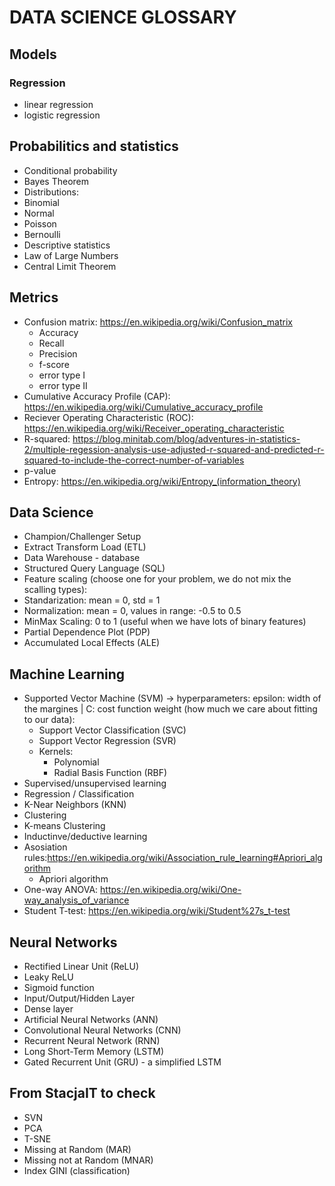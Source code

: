# DATA SCIENCE GLOSSARY

## Models
### Regression
* linear regression
* logistic regression
## Probabilitics and statistics
* Conditional probability
* Bayes Theorem
* Distributions:
 * Binomial
 * Normal
 * Poisson
 * Bernoulli
* Descriptive statistics
* Law of Large Numbers
* Central Limit Theorem
## Metrics
* Confusion matrix: https://en.wikipedia.org/wiki/Confusion_matrix
  * Accuracy
  * Recall
  * Precision
  * f-score
  * error type I
  * error type II
* Cumulative Accuracy Profile (CAP): https://en.wikipedia.org/wiki/Cumulative_accuracy_profile
* Reciever Operating Characteristic (ROC): https://en.wikipedia.org/wiki/Receiver_operating_characteristic
* R-squared: https://blog.minitab.com/blog/adventures-in-statistics-2/multiple-regession-analysis-use-adjusted-r-squared-and-predicted-r-squared-to-include-the-correct-number-of-variables
* p-value
* Entropy: https://en.wikipedia.org/wiki/Entropy_(information_theory)

## Data Science
* Champion/Challenger Setup
* Extract Transform Load (ETL)
* Data Warehouse - database 
* Structured Query Language (SQL)
* Feature scaling (choose one for your problem, we do not mix the scalling types):
 * Standarization: mean = 0, std = 1
 * Normalization: mean = 0, values in range: -0.5 to 0.5
 * MinMax Scaling: 0 to 1 (useful when we have lots of binary features)
* Partial Dependence Plot (PDP)
* Accumulated Local Effects (ALE)

## Machine Learning
* Supported Vector Machine (SVM) -> hyperparameters: epsilon: width of the margines | C: cost function weight (how much we care about fitting to our data):
  * Support Vector Classification (SVC)
  * Support Vector Regression (SVR)
  * Kernels:
    * Polynomial
    * Radial Basis Function (RBF)
* Supervised/unsupervised learning
* Regression / Classification
* K-Near Neighbors (KNN)
* Clustering
* K-means Clustering
* Inductinve/deductive learning
* Asosiation rules:https://en.wikipedia.org/wiki/Association_rule_learning#Apriori_algorithm
  * Apriori algorithm
* One-way ANOVA: https://en.wikipedia.org/wiki/One-way_analysis_of_variance
* Student T-test: https://en.wikipedia.org/wiki/Student%27s_t-test

## Neural Networks
* Rectified Linear Unit (ReLU)
* Leaky ReLU
* Sigmoid function
* Input/Output/Hidden Layer
* Dense layer
* Artificial Neural Networks (ANN)
* Convolutional Neural Networks (CNN)
* Recurrent Neural Network (RNN)
* Long Short-Term Memory (LSTM)
* Gated Recurrent Unit (GRU) - a simplified LSTM

## From StacjaIT to check
* SVN
* PCA
* T-SNE
* Missing at Random (MAR)
* Missing not at Random (MNAR)
* Index GINI (classification)
